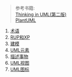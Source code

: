 > 参考书籍:   
> [Thinking in UML(第二版)](https://item.jd.com/10971142.html)  
> [PlantUML](https://plantuml.com/zh/)

1. [术语](Terms.md)
2. [RUP和XP](RUPAndXP.md)
3. [建模](DesignModel.md)  
4. [UML元素](UMLElements.md)
5. [描述事物](Describe.md)
6. [UML视图](UMLViews.md)
7. [UML图标](UMLIcons.md)
